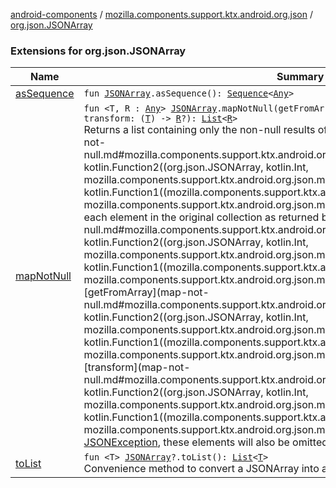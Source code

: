 [android-components](../../index.md) / [mozilla.components.support.ktx.android.org.json](../index.md) / [org.json.JSONArray](./index.md)

### Extensions for org.json.JSONArray

| Name | Summary |
|---|---|
| [asSequence](as-sequence.md) | `fun `[`JSONArray`](https://developer.android.com/reference/org/json/JSONArray.html)`.asSequence(): `[`Sequence`](https://kotlinlang.org/api/latest/jvm/stdlib/kotlin.sequences/-sequence/index.html)`<`[`Any`](https://kotlinlang.org/api/latest/jvm/stdlib/kotlin/-any/index.html)`>` |
| [mapNotNull](map-not-null.md) | `fun <T, R : `[`Any`](https://kotlinlang.org/api/latest/jvm/stdlib/kotlin/-any/index.html)`> `[`JSONArray`](https://developer.android.com/reference/org/json/JSONArray.html)`.mapNotNull(getFromArray: `[`JSONArray`](https://developer.android.com/reference/org/json/JSONArray.html)`.(index: `[`Int`](https://kotlinlang.org/api/latest/jvm/stdlib/kotlin/-int/index.html)`) -> `[`T`](map-not-null.md#T)`, transform: (`[`T`](map-not-null.md#T)`) -> `[`R`](map-not-null.md#R)`?): `[`List`](https://kotlinlang.org/api/latest/jvm/stdlib/kotlin.collections/-list/index.html)`<`[`R`](map-not-null.md#R)`>`<br>Returns a list containing only the non-null results of applying the given [transform](map-not-null.md#mozilla.components.support.ktx.android.org.json$mapNotNull(org.json.JSONArray, kotlin.Function2((org.json.JSONArray, kotlin.Int, mozilla.components.support.ktx.android.org.json.mapNotNull.T)), kotlin.Function1((mozilla.components.support.ktx.android.org.json.mapNotNull.T, mozilla.components.support.ktx.android.org.json.mapNotNull.R)))/transform) function to each element in the original collection as returned by [getFromArray](map-not-null.md#mozilla.components.support.ktx.android.org.json$mapNotNull(org.json.JSONArray, kotlin.Function2((org.json.JSONArray, kotlin.Int, mozilla.components.support.ktx.android.org.json.mapNotNull.T)), kotlin.Function1((mozilla.components.support.ktx.android.org.json.mapNotNull.T, mozilla.components.support.ktx.android.org.json.mapNotNull.R)))/getFromArray). If [getFromArray](map-not-null.md#mozilla.components.support.ktx.android.org.json$mapNotNull(org.json.JSONArray, kotlin.Function2((org.json.JSONArray, kotlin.Int, mozilla.components.support.ktx.android.org.json.mapNotNull.T)), kotlin.Function1((mozilla.components.support.ktx.android.org.json.mapNotNull.T, mozilla.components.support.ktx.android.org.json.mapNotNull.R)))/getFromArray) or [transform](map-not-null.md#mozilla.components.support.ktx.android.org.json$mapNotNull(org.json.JSONArray, kotlin.Function2((org.json.JSONArray, kotlin.Int, mozilla.components.support.ktx.android.org.json.mapNotNull.T)), kotlin.Function1((mozilla.components.support.ktx.android.org.json.mapNotNull.T, mozilla.components.support.ktx.android.org.json.mapNotNull.R)))/transform) throws a [JSONException](https://developer.android.com/reference/org/json/JSONException.html), these elements will also be omitted. |
| [toList](to-list.md) | `fun <T> `[`JSONArray`](https://developer.android.com/reference/org/json/JSONArray.html)`?.toList(): `[`List`](https://kotlinlang.org/api/latest/jvm/stdlib/kotlin.collections/-list/index.html)`<`[`T`](to-list.md#T)`>`<br>Convenience method to convert a JSONArray into a List |
